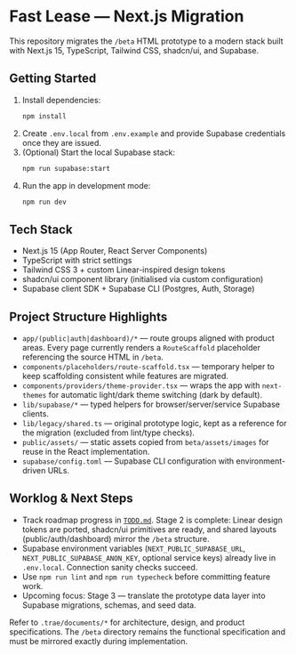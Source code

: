 # Fast Lease — Next.js Migration

This repository migrates the `/beta` HTML prototype to a modern stack built with Next.js 15, TypeScript, Tailwind CSS, shadcn/ui, and Supabase.

## Getting Started

1. Install dependencies:
   ```bash
   npm install
   ```
2. Create `.env.local` from `.env.example` and provide Supabase credentials once they are issued.
3. (Optional) Start the local Supabase stack:
   ```bash
   npm run supabase:start
   ```
4. Run the app in development mode:
   ```bash
   npm run dev
   ```

## Tech Stack

- Next.js 15 (App Router, React Server Components)
- TypeScript with strict settings
- Tailwind CSS 3 + custom Linear-inspired design tokens
- shadcn/ui component library (initialised via custom configuration)
- Supabase client SDK + Supabase CLI (Postgres, Auth, Storage)

## Project Structure Highlights

- `app/(public|auth|dashboard)/*` — route groups aligned with product areas. Every page currently renders a `RouteScaffold` placeholder referencing the source HTML in `/beta`.
- `components/placeholders/route-scaffold.tsx` — temporary helper to keep scaffolding consistent while features are migrated.
- `components/providers/theme-provider.tsx` — wraps the app with `next-themes` for automatic light/dark theme switching (dark by default).
- `lib/supabase/*` — typed helpers for browser/server/service Supabase clients.
- `lib/legacy/shared.ts` — original prototype logic, kept as a reference for the migration (excluded from lint/type checks).
- `public/assets/` — static assets copied from `beta/assets/images` for reuse in the React implementation.
- `supabase/config.toml` — Supabase CLI configuration with environment-driven URLs.

## Worklog & Next Steps

- Track roadmap progress in [`TODO.md`](./TODO.md). Stage 2 is complete: Linear design tokens are ported, shadcn/ui primitives are ready, and shared layouts (public/auth/dashboard) mirror the `/beta` structure.
- Supabase environment variables (`NEXT_PUBLIC_SUPABASE_URL`, `NEXT_PUBLIC_SUPABASE_ANON_KEY`, optional service keys) already live in `.env.local`. Connection sanity checks succeed.
- Use `npm run lint` and `npm run typecheck` before committing feature work.
- Upcoming focus: Stage 3 — translate the prototype data layer into Supabase migrations, schemas, and seed data.

Refer to `.trae/documents/*` for architecture, design, and product specifications. The `/beta` directory remains the functional specification and must be mirrored exactly during implementation.
